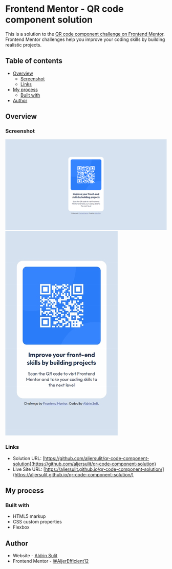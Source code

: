 # Frontend Mentor - QR code component solution

This is a solution to the [QR code component challenge on Frontend Mentor](https://www.frontendmentor.io/challenges/qr-code-component-iux_sIO_H). Frontend Mentor challenges help you improve your coding skills by building realistic projects.

## Table of contents

- [Overview](#overview)
  - [Screenshot](#screenshot)
  - [Links](#links)
- [My process](#my-process)
  - [Built with](#built-with)
- [Author](#author)


## Overview

### Screenshot

![](./screenshots/desktopscreenshot.png)
![](./screenshots/mobilescreenshot.jpg)

### Links

- Solution URL: [https://github.com/aljersulit/qr-code-component-solution](https://github.com/aljersulit/qr-code-component-solution)
- Live Site URL: [https://aljersulit.github.io/qr-code-component-solution/](https://aljersulit.github.io/qr-code-component-solution/)

## My process

### Built with

- HTML5 markup
- CSS custom properties
- Flexbox

## Author

- Website - [Aldrin Sulit](https://github.com/aljersulit)
- Frontend Mentor - [@AljerEfficient12](https://www.frontendmentor.io/profile/AljerEfficient12)
